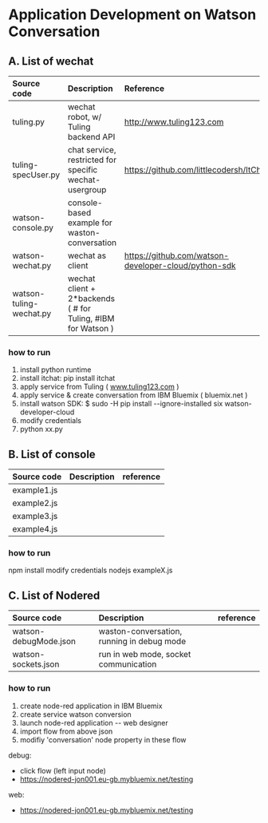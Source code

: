 # Application Development on Watson Conversation 
## A. List of wechat
|Source code | Description                       | Reference |
|:------------|:---------------------------------|:---------|
|tuling.py | wechat robot, w/ Tuling backend API | http://www.tuling123.com|
|tuling-specUser.py | chat service, restricted for specific wechat-usergroup| https://github.com/littlecodersh/ItChat|
|watson-console.py | console-based example for waston-conversation|
|watson-wechat.py | wechat as client | https://github.com/watson-developer-cloud/python-sdk|
|watson-tuling-wechat.py | wechat client + 2*backends ( # for Tuling, #IBM for Watson )|

### how to run
1. install python runtime
2. install itchat: pip install itchat
3. apply service from Tuling ( www.tuling123.com )
4. apply service & create conversation from IBM Bluemix ( bluemix.net )
5. install watson SDK: $ sudo -H pip install --ignore-installed six watson-developer-cloud
6. modify credentials
7. python xx.py 

## B. List of console
|Source code | Description                       | reference |
|:-----------|:----------------------------------|:---------|
|example1.js | | |
|example2.js | | |
|example3.js | | |
|example4.js | | |

### how to run
npm install
modify credentials
nodejs exampleX.js

## C. List of Nodered
|Source code | Description                       | reference |
|:-----------|:----------------------------------|:---------|
|watson-debugMode.json |waston-conversation, running in debug mode | |
|watson-sockets.json |run in web mode, socket communication | |

### how to run
1. create node-red application in IBM Bluemix
2. create service watson conversion
3. launch node-red application -- web designer
4. import flow from above json
5. modifiy 'conversation' node property in these flow

debug: 
- click flow (left input node)
- https://nodered-jon001.eu-gb.mybluemix.net/testing

web: 
- https://nodered-jon001.eu-gb.mybluemix.net/testing

